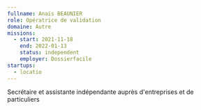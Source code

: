 ```yaml
---
fullname: Anaïs BEAUNIER
role: Opératrice de validation
domaine: Autre
missions:
  - start: 2021-11-18
    end: 2022-01-13
    status: independent
    employer: Dossierfacile
startups:
  - locatio
---
```


Secrétaire et assistante indépendante auprès d'entreprises et de particuliers
